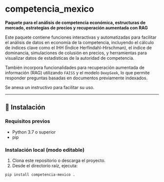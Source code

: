 # competencia_mexico

**Paquete para el análisis de competencia económica, estructuras de mercado, estrategias de precios y recuperación aumentada con RAG**

Este paquete contiene funciones interactivas y automatizadas para facilitar el análisis de datos en economía de la competencia, incluyendo el cálculo de índices clave como el IHH (Índice Herfindahl-Hirschman), el índice de dominancia, simulaciones de colusión en precios, y herramientas para visualizar datos de estadisticas de la autoridad de competencia.

También incorpora funcionalidades para recuperación aumentada de información (RAG) utilizando `FAISS` y el modelo `DeepSeek`, lo que permite responder preguntas basadas en documentos previamente indexados.

Se anexa un instructivo para facilitar su uso. 

---

## 🚀 Instalación

### Requisitos previos

- Python 3.7 o superior
- pip

### Instalación local (modo editable)

1. Clona este repositorio o descarga el proyecto.
2. Desde el directorio raíz, ejecuta:

```bash
pip install competencia-mexico .


